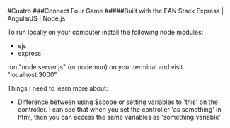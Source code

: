 #Cuatro
###Connect Four Game 
#####Built with the EAN Stack
Express | AngularJS | Node.js 

To run locally on your computer install the following node modules:

* ejs
* express

run "node server.js" (or nodemon) on your terminal and visit "localhost:3000"


Things I need to learn more about:

* Difference between using $scope or setting variables to 'this' on the controller. I can see that when you set the controller 'as something' in html, then you can access the same variables as 'something.variable'


